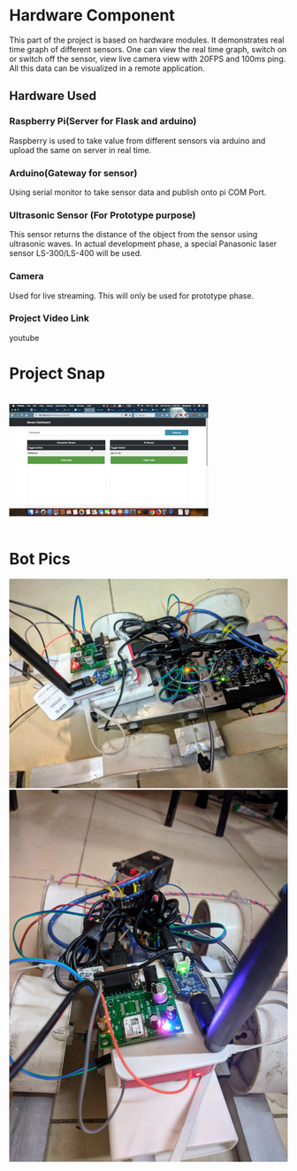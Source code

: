 # Hardware Component
This part of the project is based on hardware modules. It demonstrates real time graph of different sensors. One can view the real time graph, switch on or switch off the sensor, view live camera view with 20FPS and 100ms ping. All this data can be visualized in a remote application.
## Hardware Used
### Raspberry Pi(Server for Flask and arduino)
Raspberry is used to take value from different sensors via arduino and upload the same on server in real time.
### Arduino(Gateway for sensor)
Using serial monitor to take sensor data and publish onto pi COM Port.
### Ultrasonic Sensor (For Prototype purpose)
This sensor returns the distance of the object from the sensor using ultrasonic waves. In actual development phase, a special Panasonic laser sensor LS-300/LS-400 will be used. 
### Camera
Used for live streaming. This will only be used for prototype phase.
### Project Video Link
youtube
# Project Snap
![](snapshots/snap.gif)
# Bot Pics
![](../Snaps/bot_1.jpg)
![](../Snaps/bot_2.jpg)